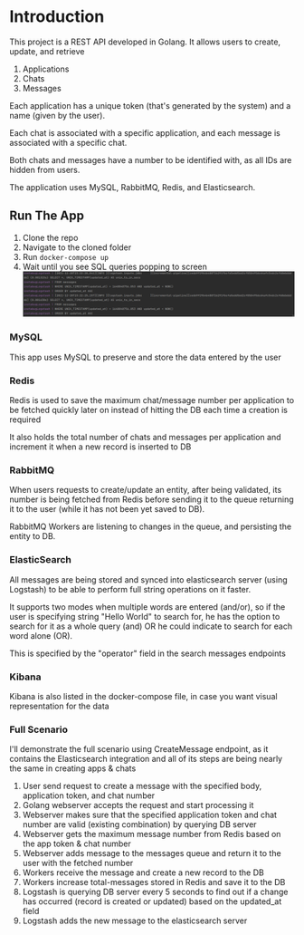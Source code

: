 # Introduction
This project is a REST API developed in Golang. It allows users to create, update, and retrieve
1. Applications
2. Chats
3. Messages

Each application has a unique token (that's generated by the system) and a name (given by the user).

Each chat is associated with a specific application, and each message is associated with a specific chat.

Both chats and messages have a number to be identified with, as all IDs are hidden from users.

The application uses MySQL, RabbitMQ, Redis, and Elasticsearch.

## Run The App
1. Clone the repo
2. Navigate to the cloned folder
3. Run `docker-compose up`
4. Wait until you see SQL queries popping to screen
![Server started successfully](pictures/ServerStart.png)

### MySQL

This app uses MySQL to preserve and store the data entered by the user

### Redis

Redis is used to save the maximum chat/message number per application to be fetched quickly later on instead of hitting the DB each time a creation is required

It also holds the total number of chats and messages per application and increment it when a new record is inserted to DB
### RabbitMQ
When users requests to create/update an entity, after being validated, its number is being fetched from Redis before sending it to the queue returning it to the user (while it has not been yet saved to DB).

RabbitMQ Workers are listening to changes in the queue, and persisting the entity to DB.

### ElasticSearch
All messages are being stored and synced into elasticsearch server (using Logstash) to be able to perform full string operations on it faster.

It supports two modes when multiple words are entered (and/or), so if the user is specifying string "Hello World" to search for, he has the option to search for it as a whole query (and) OR he could indicate to search for each word alone (OR).

This is specified by the "operator" field in the search messages endpoints

### Kibana
Kibana is also listed in the docker-compose file, in case you want visual representation for the data

### Full Scenario
I'll demonstrate the full scenario using CreateMessage endpoint, as it contains the Elasticsearch integration and all of its steps are being nearly the same in creating apps & chats

1. User send request to create a message with the specified body, application token, and chat number
2. Golang webserver accepts the request and start processing it
3. Webserver makes sure that the specified application token and chat number are valid (existing combination) by querying DB server
4. Webserver gets the maximum message number from Redis based on the app token & chat number
5. Webserver adds message to the messages queue and return it to the user with the fetched number
6. Workers receive the message and create a new record to the DB
7. Workers increase total-messages stored in Redis and save it to the DB
8. Logstash is querying DB server every 5 seconds to find out if a change has occurred (record is created or updated) based on the updated_at field
9. Logstash adds the new message to the elasticsearch server
